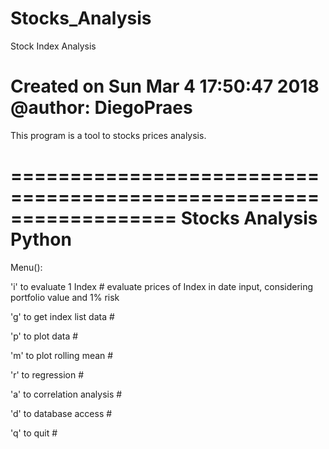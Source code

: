 # Stocks_Analysis
Stock Index Analysis
# Created on Sun Mar  4 17:50:47 2018   @author: DiegoPraes

This program is a tool to stocks prices analysis.

==================================================================
Stocks Analysis Python
==================================================================

Menu():

 'i' to evaluate 1 Index                  # evaluate prices of Index in date input, considering portfolio value and 1% risk

 'g' to get index list data               # 

 'p' to plot data                         # 

 'm' to plot rolling mean                 # 

 'r' to regression                        # 

 'a' to correlation analysis              # 

 'd' to database access                   # 

 'q' to quit                              # 

